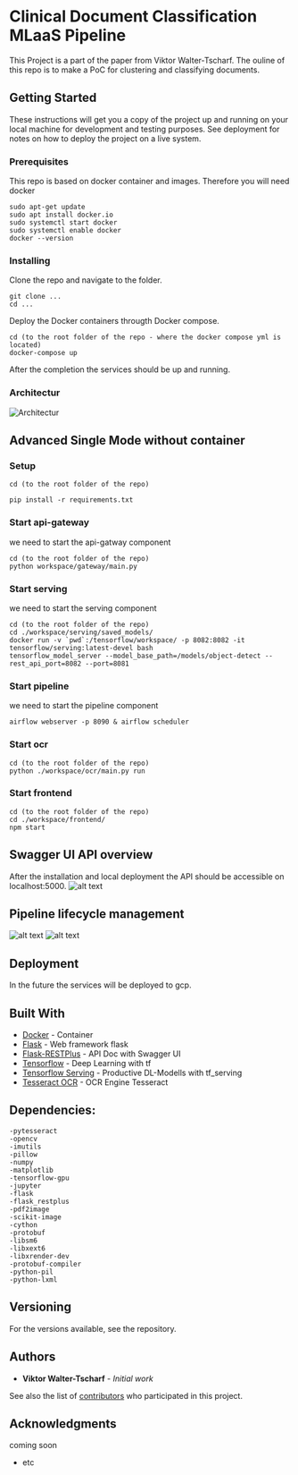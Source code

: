 # Clinical Document Classification MLaaS Pipeline

This Project is a part of the paper from Viktor Walter-Tscharf. The ouline of this repo is to make a PoC for clustering and classifying documents.

## Getting Started

These instructions will get you a copy of the project up and running on your local machine for development and testing purposes.
See deployment for notes on how to deploy the project on a live system.

### Prerequisites

This repo is based on docker container and images. Therefore you will need docker

```
sudo apt-get update
sudo apt install docker.io
sudo systemctl start docker
sudo systemctl enable docker
docker --version
```

### Installing

Clone the repo and navigate to the folder.
```
git clone ...
cd ...
```

Deploy the Docker containers througth Docker compose.

```
cd (to the root folder of the repo - where the docker compose yml is located)
docker-compose up
```
After the completion the services should be up and running.

### Architectur
![Architectur](https://i.ibb.co/Svc0kgy/Untitled-Diagram-drawio-24-page-0001.jpg)

## Advanced Single Mode without container
### Setup
```
cd (to the root folder of the repo)

pip install -r requirements.txt
```
### Start api-gateway
we need to start the api-gatway component
```
cd (to the root folder of the repo)
python workspace/gateway/main.py
```
### Start serving
we need to start the serving component
```
cd (to the root folder of the repo)
cd ./workspace/serving/saved_models/
docker run -v `pwd`:/tensorflow/workspace/ -p 8082:8082 -it tensorflow/serving:latest-devel bash
tensorflow_model_server --model_base_path=/models/object-detect --rest_api_port=8082 --port=8081
```
### Start pipeline
we need to start the pipeline component
```
airflow webserver -p 8090 & airflow scheduler
```
### Start ocr
```
cd (to the root folder of the repo)
python ./workspace/ocr/main.py run
```
### Start frontend
```
cd (to the root folder of the repo)
cd ./workspace/frontend/
npm start
```

## Swagger UI API overview
After the installation and local deployment the API should be accessible on localhost:5000.
![alt text](https://i.ibb.co/1M8sVWZ/Screen-Shot-2019-07-04-at-22-02-45.png)

## Pipeline lifecycle management
![alt text](https://i.ibb.co/Tc5ZKMS/Screen-Shot-2019-07-25-at-16-02-20.png)
![alt text](https://i.ibb.co/dPZ833M/Screen-Shot-2019-07-25-at-16-02-32.png)
## Deployment

In the future the services will be deployed to gcp.

## Built With

* [Docker](https://www.docker.com/) - Container
* [Flask](http://flask.pocoo.org/) - Web framework flask
* [Flask-RESTPlus](https://flask-restplus.readthedocs.io/) - API Doc with Swagger UI
* [Tensorflow](https://www.tensorflow.org/) - Deep Learning with tf
* [Tensorflow Serving](https://www.tensorflow.org/tfx/guide/serving) - Productive DL-Modells with tf_serving
* [Tesseract OCR](https://www.tensorflow.org/tfx/guide/serving) - OCR Engine Tesseract

## Dependencies:
	-pytesseract
	-opencv	
	-imutils
	-pillow
	-numpy
	-matplotlib
	-tensorflow-gpu
	-jupyter
	-flask
	-flask_restplus
	-pdf2image
	-scikit-image
	-cython
	-protobuf
	-libsm6
	-libxext6
	-libxrender-dev
	-protobuf-compiler
	-python-pil
	-python-lxml

## Versioning

For the versions available, see the repository. 

## Authors

* **Viktor Walter-Tscharf** - *Initial work*

See also the list of [contributors](https://github.com/your/project/contributors) who participated in this project.


## Acknowledgments

coming soon
* etc
